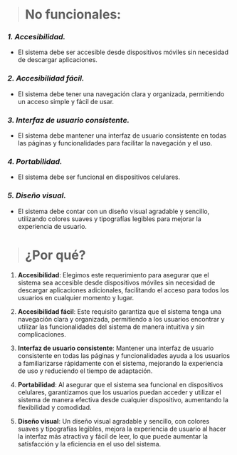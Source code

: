 > # No funcionales:

### *1. Accesibilidad.*
 - El sistema debe ser accesible desde dispositivos móviles sin necesidad de descargar aplicaciones.

### *2. Accesibilidad fácil.*
 - El sistema debe tener una navegación clara y organizada, permitiendo
   un acceso simple y fácil de usar.

### *3. Interfaz de usuario consistente.*
 - El sistema debe mantener una interfaz de usuario consistente en todas
   las páginas y funcionalidades para facilitar la navegación y el uso.

### *4. Portabilidad.*
 - El sistema debe ser funcional en dispositivos celulares.

### *5. Diseño visual.*
 - El sistema debe contar con un diseño visual agradable y sencillo,
   utilizando colores suaves y tipografías legibles para mejorar la
   experiencia de usuario.

> # ¿Por qué?
1.  **Accesibilidad**: Elegimos este requerimiento para asegurar que el sistema sea accesible desde dispositivos móviles sin necesidad de descargar aplicaciones adicionales, facilitando el acceso para todos los usuarios en cualquier momento y lugar.
    
2.  **Accesibilidad fácil**: Este requisito garantiza que el sistema tenga una navegación clara y organizada, permitiendo a los usuarios encontrar y utilizar las funcionalidades del sistema de manera intuitiva y sin complicaciones.
    
3.  **Interfaz de usuario consistente**: Mantener una interfaz de usuario consistente en todas las páginas y funcionalidades ayuda a los usuarios a familiarizarse rápidamente con el sistema, mejorando la experiencia de uso y reduciendo el tiempo de adaptación.
    
4.  **Portabilidad**: Al asegurar que el sistema sea funcional en dispositivos celulares, garantizamos que los usuarios puedan acceder y utilizar el sistema de manera efectiva desde cualquier dispositivo, aumentando la flexibilidad y comodidad.
    
5.  **Diseño visual**: Un diseño visual agradable y sencillo, con colores suaves y tipografías legibles, mejora la experiencia de usuario al hacer la interfaz más atractiva y fácil de leer, lo que puede aumentar la satisfacción y la eficiencia en el uso del sistema.
